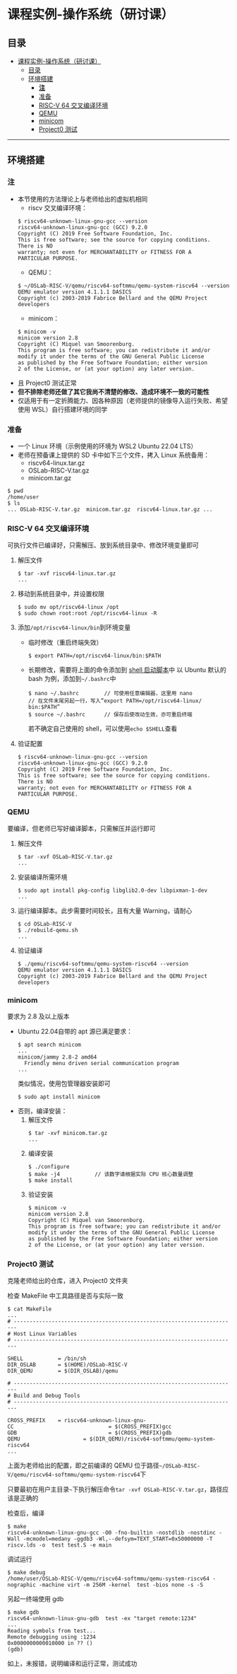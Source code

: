 # 课程实例-操作系统（研讨课）
## 目录
- [课程实例-操作系统（研讨课）](#课程实例-操作系统研讨课)
  - [目录](#目录)
  - [环境搭建](#环境搭建)
    - [**注**](#注)
    - [准备](#准备)
    - [RISC-V 64 交叉编译环境](#risc-v-64-交叉编译环境)
    - [QEMU](#qemu)
    - [minicom](#minicom)
    - [Project0 测试](#project0-测试)



---
## 环境搭建
### **注**
- 本节使用的方法理论上与老师给出的虚拟机相同
  - riscv 交叉编译环境：
  ```
  $ riscv64-unknown-linux-gnu-gcc --version
  riscv64-unknown-linux-gnu-gcc (GCC) 9.2.0
  Copyright (C) 2019 Free Software Foundation, Inc.
  This is free software; see the source for copying conditions.  There is NO
  warranty; not even for MERCHANTABILITY or FITNESS FOR A    PARTICULAR PURPOSE.
  ```
  - QEMU：
  ```
  $ ~/OSLab-RISC-V/qemu/riscv64-softmmu/qemu-system-riscv64 --version
  QEMU emulator version 4.1.1.1 DASICS
  Copyright (c) 2003-2019 Fabrice Bellard and the QEMU Project developers
  ```
  - minicom：
  ```
  $ minicom -v
  minicom version 2.8
  Copyright (C) Miquel van Smoorenburg.
  This program is free software; you can redistribute it and/or
  modify it under the terms of the GNU General Public License
  as published by the Free Software Foundation; either version
  2 of the License, or (at your option) any later version.
  ```
- 且 Project0 测试正常
- **但不排除老师还做了其它我尚不清楚的修改、造成环境不一致的可能性**
- 仅适用于有一定折腾能力、因各种原因（老师提供的镜像导入运行失败、希望使用 WSL）自行搭建环境的同学

### 准备
- 一个 Linux 环境（示例使用的环境为 WSL2 Ubuntu 22.04 LTS）
- 老师在预备课上提供的 SD 卡中如下三个文件，拷入 Linux 系统备用：
  - riscv64-linux.tar.gz
  - OSLab-RISC-V.tar.gz
  - minicom.tar.gz
```
$ pwd
/home/user
$ ls
... OSLab-RISC-V.tar.gz  minicom.tar.gz  riscv64-linux.tar.gz ...
```

### RISC-V 64 交叉编译环境
可执行文件已编译好，只需解压、放到系统目录中、修改环境变量即可
1. 解压文件
   ```
   $ tar -xvf riscv64-linux.tar.gz
   ...
   ```
2. 移动到系统目录中，并设置权限
   ```
   $ sudo mv opt/riscv64-linux /opt
   $ sudo chown root:root /opt/riscv64-linux -R
   ```
3. 添加`/opt/riscv64-linux/bin`到环境变量
    - 临时修改（重启终端失效）
      ```
      $ export PATH=/opt/riscv64-linux/bin:$PATH
      ```
    - 长期修改，需要将上面的命令添加到 [shell 启动脚本](../linux/advanced.md#dotfiles)中
      以 Ubuntu 默认的 bash 为例，添加到`~/.bashrc`中
      ```
      $ nano ~/.bashrc        // 可使用任意编辑器，这里用 nano
      // 在文件末尾另起一行，写入“export PATH=/opt/riscv64-linux/ bin:$PATH”
      $ source ~/.bashrc      // 保存后使改动生效，亦可重启终端
      ```
      若不确定自己使用的 shell，可以使用`echo $SHELL`查看

4. 验证配置
   ```
   $ riscv64-unknown-linux-gnu-gcc --version
   riscv64-unknown-linux-gnu-gcc (GCC) 9.2.0
   Copyright (C) 2019 Free Software Foundation, Inc.
   This is free software; see the source for copying conditions.  There is NO
   warranty; not even for MERCHANTABILITY or FITNESS FOR A    PARTICULAR PURPOSE.
   ```

### QEMU
要编译，但老师已写好编译脚本，只需解压并运行即可
1. 解压文件
   ```
   $ tar -xvf OSLab-RISC-V.tar.gz
   ...
   ```
2. 安装编译所需环境
   ```
   $ sudo apt install pkg-config libglib2.0-dev libpixman-1-dev
   ...
   ```
3. 运行编译脚本。此步需要时间较长，且有大量 Warning，请耐心
   ```
   $ cd OSLab-RISC-V
   $ ./rebuild-qemu.sh
   ...
   ```
4. 验证编译
   ```
   $ ./qemu/riscv64-softmmu/qemu-system-riscv64 --version
   QEMU emulator version 4.1.1.1 DASICS
   Copyright (c) 2003-2019 Fabrice Bellard and the QEMU Project developers
   ```

### minicom
要求为 2.8 及以上版本
- Ubuntu 22.04自带的 apt 源已满足要求：
  ```
  $ apt search minicom
  ...
  minicom/jammy 2.8-2 amd64
    Friendly menu driven serial communication program
  ...
  ```
  类似情况，使用包管理器安装即可
  ```
  $ sudo apt install minicom
  ```
- 否则，编译安装：
  1. 解压文件
     ```
     $ tar -xvf minicom.tar.gz
     ...
     ```
  2. 编译安装
     ```
     $ ./configure
     $ make -j4           // 该数字请根据实际 CPU 核心数量调整
     $ make install
     ```
  3. 验证安装
     ```
     $ minicom -v
     minicom version 2.8
     Copyright (C) Miquel van Smoorenburg.
     This program is free software; you can redistribute it and/or
     modify it under the terms of the GNU General Public License
     as published by the Free Software Foundation; either version
     2 of the License, or (at your option) any later version.
     ```

### Project0 测试
克隆老师给出的仓库，进入 Project0 文件夹

检查 MakeFile 中工具路径是否与实际一致
```
$ cat MakeFile
...
# -----------------------------------------------------------------------
# Host Linux Variables
# -----------------------------------------------------------------------

SHELL           = /bin/sh
DIR_OSLAB       = $(HOME)/OSLab-RISC-V
DIR_QEMU        = $(DIR_OSLAB)/qemu

# -----------------------------------------------------------------------
# Build and Debug Tools
# -----------------------------------------------------------------------

CROSS_PREFIX    = riscv64-unknown-linux-gnu-
CC                              = $(CROSS_PREFIX)gcc
GDB                             = $(CROSS_PREFIX)gdb
QEMU                    = $(DIR_QEMU)/riscv64-softmmu/qemu-system-riscv64
...
```
上面为老师给出的配置，即之前编译的 QEMU 位于路径`~/OSLab-RISC-V/qemu/riscv64-softmmu/qemu-system-riscv64`下

只要最初在用户主目录`~`下执行解压命令`tar -xvf OSLab-RISC-V.tar.gz`，路径应该是正确的

检查后，编译
```
$ make
riscv64-unknown-linux-gnu-gcc -O0 -fno-builtin -nostdlib -nostdinc -Wall -mcmodel=medany -ggdb3 -Wl,--defsym=TEXT_START=0x50000000 -T riscv.lds -o  test test.S -e main
```

调试运行
```
$ make debug
/home/user/OSLab-RISC-V/qemu/riscv64-softmmu/qemu-system-riscv64 -nographic -machine virt -m 256M -kernel  test -bios none -s -S
```
另起一终端使用 gdb
```
$ make gdb
riscv64-unknown-linux-gnu-gdb  test -ex "target remote:1234"
...
Reading symbols from test...
Remote debugging using :1234
0x0000000000010000 in ?? ()
(gdb)
```

如上，未报错，说明编译和运行正常，测试成功
